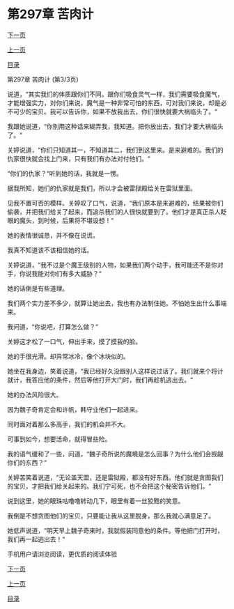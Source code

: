 <h1>第297章    苦肉计</h1>
            <div><p><a href="./0891_%E7%AC%AC298%E7%AB%A0_%E5%87%B6%E7%A5%9E%E6%81%B6%E7%85%9E.md">下一页</a></p><p><a href="./0889_%E7%AC%AC297%E7%AB%A0_%E8%8B%A6%E8%82%89%E8%AE%A1.md">上一页</a></p><p><a href="../">目录</a></p></div>
            <div><p>第297章    苦肉计 (第3/3页)</p><p>说道，“其实我们的体质跟你们不同。跟你们吸食灵气一样，我们需要吸食魔气，才能增强实力，对你们来说，魔气是一种非常可怕的东西，可对我们来说，却是必不可少的宝贝。我可以告诉你，如果不放我出去，你们很快就要大祸临头了。“</p><p>我跟她说道，“你别用这种话来糊弄我，我知道。把你放出去，我们才要大祸临头了。“</p><p>关婷说道，“你们只知道其一，不知道其二，我们到这里来。是来避难的。我们的仇家很快就会找上门来，只有我们有办法对付他们。“</p><p>“你们的仇家？“听到她的话，我就是一愣。</p><p>据我所知，她们的仇家就是我们，所以才会被雷狱殿给关在雷狱里面。</p><p>见我不置可否的模样。关婷叹了口气，说道，“我们原本是来避难的，结果被你们偷袭，并把我们给关了起来，而追杀我们的人很快就要到了。他们才是真正杀人眨眼的魔头，到时候，后果将不堪设想！“</p><p>她的表情很诚恳，并不像在说谎。</p><p>我真不知道该不该相信她的话。</p><p>关婷说道，“我不过是个魔王级别的人物，如果我们两个动手，我可能还不是你对手，你说我能对你们有多大威胁？“</p><p>她的话倒是有些道理。</p><p>我们两个实力差不多少，就算让她出去，我也有办法制住她。不怕她生出什么事端来。</p><p>我问道，“你说吧，打算怎么做？“</p><p>关婷这才松了一口气，伸出手来，摸了摸我的脸。</p><p>她的手很光滑。却异常冰冷，像个冰块似的。</p><p>她坐在我身边，笑着说道，“我已经好久没跟别人这样说过话了。我们就来个将计就计，我答应他的条件，然后等他打开大门时，我们再趁机逃出去。“</p><p>她的办法风险很大。</p><p>因为魏子奇肯定会和许帆，韩守业他们一起进来。</p><p>同时面对着那么多高手，我们的机会并不大。</p><p>可事到如今，想要活命，就得冒些险。</p><p>我的语气缓和了一些，问道，“魏子奇所说的魔境是怎么回事？为什么他们会觊觎你们的东西？“</p><p>关婷苦笑着说道，“无论盖天盟，还是雷狱殿，都没有好东西。他们就是贪图我们的宝贝，才把我们给关起来的。我们宁可死，也不会把这个秘密告诉他们。“</p><p>说到这里，她的眼珠咕噜噜转动几下，眼里有着一丝狡黠的笑意。</p><p>我倒是不想贪图他们的宝贝，只要能让我从这里脱身，那么我就心满意足了。</p><p>她低声说道，“明天早上魏子奇来时，我就假装同意他的条件。等他把门打开时，我们再一起逃出去！“</p><p>手机用户请浏览阅读，更优质的阅读体验</p></div>
            <div><p><a href="./0891_%E7%AC%AC298%E7%AB%A0_%E5%87%B6%E7%A5%9E%E6%81%B6%E7%85%9E.md">下一页</a></p><p><a href="./0889_%E7%AC%AC297%E7%AB%A0_%E8%8B%A6%E8%82%89%E8%AE%A1.md">上一页</a></p><p><a href="../">目录</a></p></div>
